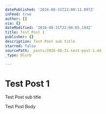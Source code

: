```yaml
---
datePublished: '2016-08-31T22:00:11.097Z'
inFeed: true
author: []
via: {}
dateModified: '2016-08-31T22:00:05.194Z'
title: Test Post 1
publisher: {}
description: Test Post sub title
starred: false
sourcePath: _posts/2016-08-31-test-post-1.md
_type: Blurb

---
```

# Test Post 1

Test Post sub title

Test Post Body
